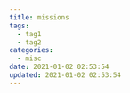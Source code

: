 ```yaml
---
title: missions
tags:
  - tag1
  - tag2
categories:
  - misc
date: 2021-01-02 02:53:54
updated: 2021-01-02 02:53:54
---
```

